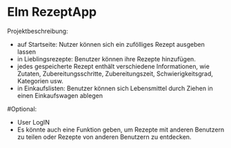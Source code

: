 # Elm RezeptApp

Projektbeschreibung: 

- auf Startseite: Nutzer können sich ein zufölliges Rezept ausgeben lassen 
- in Lieblingsrezepte: Benutzer können ihre Rezepte hinzufügen.
- jedes gespeicherte Rezept enthält verschiedene Informationen, wie Zutaten, Zubereitungsschritte, Zubereitungszeit, Schwierigkeitsgrad, Kategorien usw.
- in Einkaufslisten: Benutzer können sich Lebensmittel durch Ziehen in einen Einkaufswagen ablegen

#Optional:
- User LogIN
- Es könnte auch eine Funktion geben, um Rezepte mit anderen Benutzern zu teilen oder Rezepte von anderen Benutzern zu entdecken.


